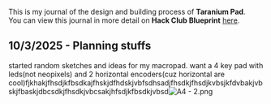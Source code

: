 <!--
  ===================    !!READ THIS NOTICE!!   ====================
  DO NOT edit this file manually. Your changes WILL BE OVERWRITTEN!
  This journal is auto generated and updated by Hack Club Blueprint.
  To edit this file, please edit your journal entries on Blueprint.
  ==================================================================
-->

This is my journal of the design and building process of **Taranium Pad**.  
You can view this journal in more detail on **Hack Club Blueprint** [here](https://blueprint.hackclub.com/projects/47).


## 10/3/2025 - Planning stuffs  

started random sketches and ideas for my macropad. want a 4 key pad with leds(not neopixels) and 2 horizontal encoders(cuz horizontal are cool)fjkhakjfhsdjkfbsdkajfhskjdfhdskjvbfsdhsadjfhsdkjfhsdjkvbsjkfdvbakjvbskjfbaskjdbcsdkjfhsdkjvbcsakjhfsdjkfbsdkjvbsd![A4 - 2.png](https://blueprint.hackclub.com/user-attachments/blobs/redirect/eyJfcmFpbHMiOnsiZGF0YSI6MTQ3LCJwdXIiOiJibG9iX2lkIn19--6117d99a96e2e2c8dfe96a083946b8a1056ba5ce/A4%20-%202.png)
  

